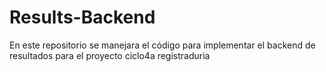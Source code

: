 # Results-Backend
En este repositorio se manejara el código para implementar el backend de resultados para el proyecto ciclo4a registraduria
